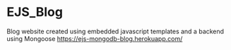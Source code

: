 # EJS_Blog
Blog website created using embedded javascript templates and a backend using Mongoose
https://ejs-mongodb-blog.herokuapp.com/
